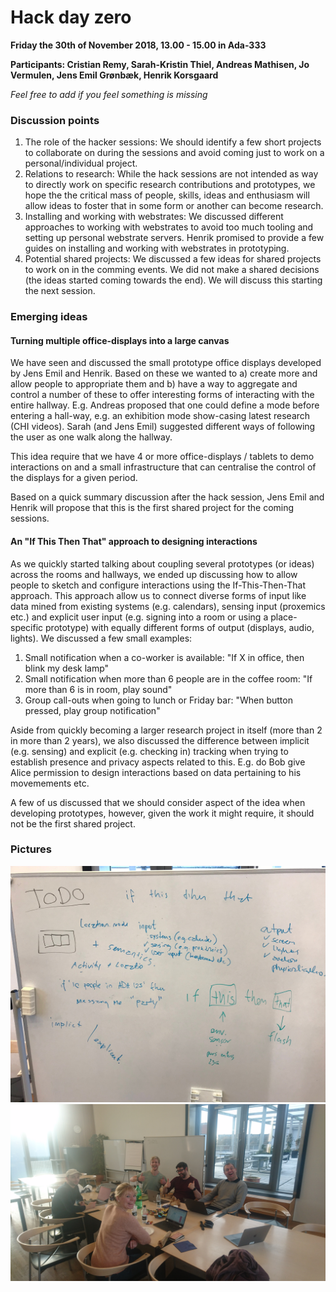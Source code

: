 # Hack day zero

**Friday the 30th of November 2018, 13.00 - 15.00 in Ada-333**

**Participants: Cristian Remy, Sarah-Kristin Thiel, Andreas Mathisen, Jo Vermulen, Jens Emil Grønbæk, Henrik Korsgaard**

_Feel free to add if you feel something is missing_

### Discussion points
1. The role of the hacker sessions: We should identify a few short projects to collaborate on during the sessions and avoid coming just to work on a personal/individual project. 
2. Relations to research: While the hack sessions are not intended as way to directly work on specific research contributions and prototypes, we hope the the critical mass of people, skills, ideas and enthusiasm will allow ideas to foster that in some form or another can become research.
3. Installing and working with webstrates: We discussed different approaches to working with webstrates to avoid too much tooling and setting up personal webstrate servers. Henrik promised to provide a few guides on installing and working with webstrates in prototyping.
4. Potential shared projects: We discussed a few ideas for shared projects to work on in the comming events. We did not make a shared decisions (the ideas started coming towards the end). We will discuss this starting the next session.

### Emerging ideas

#### Turning multiple office-displays into a large canvas
We have seen and discussed the small prototype office displays developed by Jens Emil and Henrik. Based on these we wanted to a) create more and allow people to appropriate them and b) have a way to aggregate and control a number of these to offer interesting forms of interacting with the entire hallway. E.g. Andreas proposed that one could define a mode before entering a hall-way, e.g. an exhibition mode show-casing latest research (CHI videos). Sarah (and Jens Emil) suggested different ways of following the user as one walk along the hallway.

This idea require that we have 4 or more office-displays / tablets to demo interactions on and a small infrastructure that can centralise the control of the displays for a given period. 

Based on a quick summary discussion after the hack session, Jens Emil and Henrik will propose that this is the first shared project for the coming sessions.

#### An "If This Then That" approach to designing interactions
As we quickly started talking about coupling several prototypes (or ideas) across the rooms and hallways, we ended up discussing how to allow people to sketch and configure interactions using the If-This-Then-That approach. This approach allow us to connect diverse forms of input like data mined from existing systems (e.g. calendars), sensing input (proxemics etc.) and explicit user input (e.g. signing into a room or using a place-specific prototype) with equally different forms of output (displays, audio, lights). We discussed a few small examples:

1. Small notification when a co-worker is available: "If X in office, then blink my desk lamp"
2. Small notification when more than 6 people are in the coffee room: "If more than 6 is in room, play sound"
3. Group call-outs when going to lunch or Friday bar: "When button pressed, play group notification"

Aside from quickly becoming a larger research project in itself (more than 2 in more than 2 years), we also discussed the difference between implicit (e.g. sensing) and explicit (e.g. checking in) tracking when trying to establish presence and privacy aspects related to this. E.g. do Bob give Alice permission to design interactions based on data pertaining to his movemements etc.

A few of us discussed that we should consider aspect of the idea when developing prototypes, however, given the work it might require, it should not be the first shared project.

### Pictures
![Whiteboard image](https://github.com/hci-au-dk/ubicomp-on-a-budget/blob/master/hack-sessions/pictures/IMG_8699.jpg)
![Group photo](https://github.com/hci-au-dk/ubicomp-on-a-budget/blob/master/hack-sessions/pictures/2018-11-30%2014.11.19.jpg)

